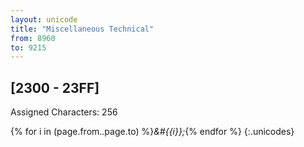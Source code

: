 ```yaml
---
layout: unicode
title: "Miscellaneous Technical"
from: 8960
to: 9215
---
```


## 	[2300 - 23FF]

Assigned Characters: 256

{% for i in (page.from..page.to) %}<i>&#{{i}};</i>{% endfor %}
{:.unicodes}
